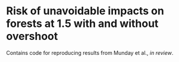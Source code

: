 # Risk of unavoidable impacts on forests at 1.5 with and without overshoot
Contains code for reproducing results from Munday et al., _in review_.

